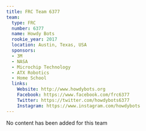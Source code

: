 ```yaml
---
title: FRC Team 6377
team:
  type: FRC
  number: 6377
  name: Howdy Bots
  rookie_year: 2017
  location: Austin, Texas, USA
  sponsors:
  - 3M
  - NASA
  - Microchip Technology
  - ATX Robotics
  - Home School
  links:
    Website: http://www.howdybots.org
    Facebook: https://www.facebook.com/frc6377
    Twitter: https://twitter.com/howdybots6377
    Instagram: https://www.instagram.com/howdybots
---
```


No content has been added for this team